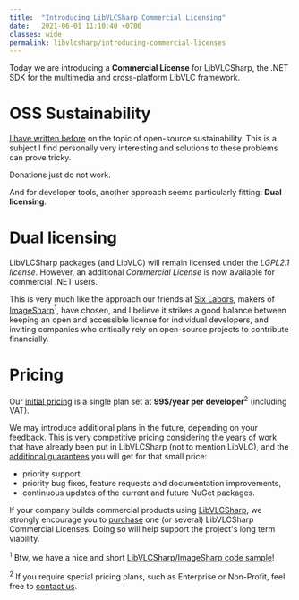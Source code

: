 ```yaml
---
title:  "Introducing LibVLCSharp Commercial Licensing"
date:   2021-06-01 11:10:40 +0700
classes: wide
permalink: libvlcsharp/introducing-commercial-licenses
---
```


Today we are introducing a **Commercial License** for LibVLCSharp, the .NET SDK for the multimedia and cross-platform LibVLC framework.

# OSS Sustainability

[I have written before](https://mfkl.github.io/2020/10/25/OSS-sutainability.html) on the topic of open-source sustainability. This is a subject I find personally very interesting and solutions to these problems can prove tricky.

Donations just do not work.

And for developer tools, another approach seems particularly fitting: **Dual licensing**.

# Dual licensing

LibVLCSharp packages (and LibVLC) will remain licensed under the _LGPL2.1 license_. However, an additional _Commercial License_ is now available for commercial .NET users.

This is very much like the approach our friends at [Six Labors](https://sixlabors.com/pricing/), makers of [ImageSharp](https://github.com/SixLabors/ImageSharp)<sup>1</sup>, have chosen, and I believe it strikes a good balance between keeping an open and accessible license for individual developers, and inviting companies who critically rely on open-source projects to contribute financially.

# Pricing

Our [initial pricing](https://videolabs.io/products/libvlcsharp) is a single plan set at **99$/year per developer**<sup>2</sup> (including VAT).

We may introduce additional plans in the future, depending on your feedback. This is very competitive pricing considering the years of work that have already been put in LibVLCSharp (not to mention LibVLC), and the [additional guarantees](https://videolabs.io/products/libvlcsharp-commercial-license/) you will get for that small price:

- priority support,
- priority bug fixes, feature requests and documentation improvements,
- continuous updates of the current and future NuGet packages.

If your company builds commercial products using [LibVLCSharp](https://code.videolan.org/videolan/LibVLCSharp), we strongly encourage you to [purchase](https://videolabs.io/products/libvlcsharp/) one (or several) LibVLCSharp Commercial Licenses. Doing so will help support the project's long term viability.

<sup>1</sup> Btw, we have a nice and short [LibVLCSharp/ImageSharp code sample](https://code.videolan.org/mfkl/libvlcsharp-samples/-/blob/master/PreviewThumbnailExtractor/Program.cs)!

<sup>2</sup> If you require special pricing plans, such as Enterprise or Non-Profit, feel free to [contact us](mailto:dotnet@videolabs.io).
